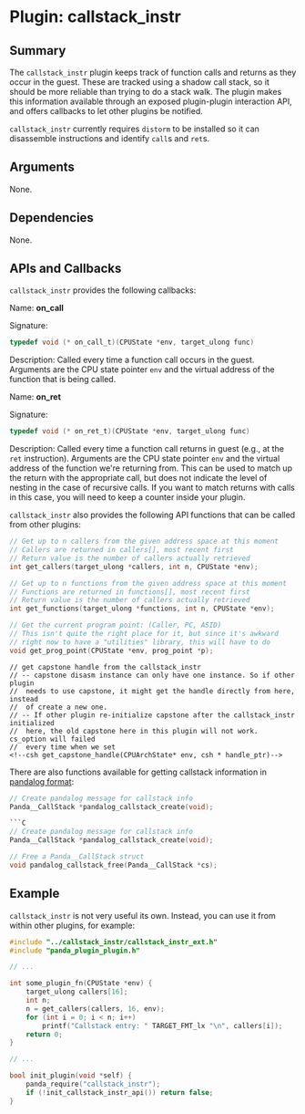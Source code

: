Plugin: callstack_instr
===========

Summary
-------

The `callstack_instr` plugin keeps track of function calls and returns as they occur in the guest. These are tracked using a shadow call stack, so it should be more reliable than trying to do a stack walk. The plugin makes this information available through an exposed plugin-plugin interaction API, and offers callbacks to let other plugins be notified.

`callstack_instr` currently requires `distorm` to be installed so it can disassemble instructions and identify `call`s and `ret`s.

Arguments
---------

None.

Dependencies
------------

None.

APIs and Callbacks
------------------

`callstack_instr` provides the following callbacks:

Name: **on_call**

Signature:

```C
typedef void (* on_call_t)(CPUState *env, target_ulong func)
```

Description: Called every time a function call occurs in the guest. Arguments are the CPU state pointer `env` and the virtual address of the function that is being called.

Name: **on_ret**

Signature:

```C
typedef void (* on_ret_t)(CPUState *env, target_ulong func)
```

Description: Called every time a function call returns in guest (e.g., at the `ret` instruction). Arguments are the CPU state pointer `env` and the virtual address of the function we're returning from. This can be used to match up the return with the appropriate call, but does not indicate the level of nesting in the case of recursive calls. If you want to match returns with calls in this case, you will need to keep a counter inside your plugin.

`callstack_instr` also provides the following API functions that can be called from other plugins:

```C
// Get up to n callers from the given address space at this moment
// Callers are returned in callers[], most recent first
// Return value is the number of callers actually retrieved
int get_callers(target_ulong *callers, int n, CPUState *env);

// Get up to n functions from the given address space at this moment
// Functions are returned in functions[], most recent first
// Return value is the number of callers actually retrieved
int get_functions(target_ulong *functions, int n, CPUState *env);

// Get the current program point: (Caller, PC, ASID)
// This isn't quite the right place for it, but since it's awkward
// right now to have a "utilities" library, this will have to do
void get_prog_point(CPUState *env, prog_point *p);
```

    // get capstone handle from the callstack_instr
    // -- capstone disasm instance can only have one instance. So if other plugin
    //  needs to use capstone, it might get the handle directly from here, instead
    //  of create a new one. 
    // -- If other plugin re-initialize capstone after the callstack_instr initialized
    //  here, the old capstone here in this plugin will not work. cs_option will failed 
    //  every time when we set
    <!--csh get_capstone_handle(CPUArchState* env, csh * handle_ptr)-->

There are also functions available for getting callstack information in [pandalog format](docs/pandalog.md):

```C
// Create pandalog message for callstack info
Panda__CallStack *pandalog_callstack_create(void);

```C
// Create pandalog message for callstack info
Panda__CallStack *pandalog_callstack_create(void);

// Free a Panda__CallStack struct
void pandalog_callstack_free(Panda__CallStack *cs);
```

Example
-------

`callstack_instr` is not very useful its own. Instead, you can use it from within other plugins, for example:

```C
#include "../callstack_instr/callstack_instr_ext.h"
#include "panda_plugin_plugin.h"

// ...

int some_plugin_fn(CPUState *env) {
    target_ulong callers[16];
    int n;
    n = get_callers(callers, 16, env);
    for (int i = 0; i < n; i++)
        printf("Callstack entry: " TARGET_FMT_lx "\n", callers[i]);
    return 0;
}

// ...

bool init_plugin(void *self) {
    panda_require("callstack_instr");
    if (!init_callstack_instr_api()) return false;
}
```
